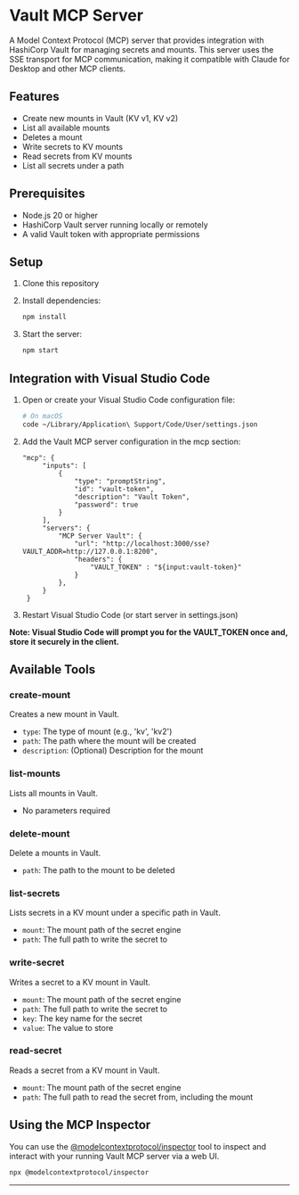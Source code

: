 # Vault MCP Server

A Model Context Protocol (MCP) server that provides integration with HashiCorp
Vault for managing secrets and mounts. This server uses the SSE transport for
MCP communication, making it compatible with Claude for Desktop and other MCP
clients.

## Features

- Create new mounts in Vault (KV v1, KV v2)
- List all available mounts
- Deletes a mount
- Write secrets to KV mounts
- Read secrets from KV mounts
- List all secrets under a path

## Prerequisites

- Node.js 20 or higher
- HashiCorp Vault server running locally or remotely
- A valid Vault token with appropriate permissions

## Setup

1. Clone this repository

2. Install dependencies:

    ```bash
    npm install
    ```

3. Start the server:

    ```bash
    npm start
    ```

## Integration with Visual Studio Code

1. Open or create your Visual Studio Code configuration file:

    ```bash
    # On macOS
    code ~/Library/Application\ Support/Code/User/settings.json
    ```

2. Add the Vault MCP server configuration in the mcp section:

    ```
    "mcp": {
         "inputs": [
             {
                 "type": "promptString",
                 "id": "vault-token",
                 "description": "Vault Token",
                 "password": true
             }
         ],
         "servers": {
             "MCP Server Vault": {
                 "url": "http://localhost:3000/sse?VAULT_ADDR=http://127.0.0.1:8200",
                 "headers": {
                     "VAULT_TOKEN" : "${input:vault-token}"
                 }
             },
         }
     }
    ```

3. Restart Visual Studio Code (or start server in settings.json)

<b>Note: Visual Studio Code will prompt you for the VAULT_TOKEN once and, store
it securely in the client.</b>

## Available Tools

### create-mount

Creates a new mount in Vault.

- `type`: The type of mount (e.g., 'kv', 'kv2')
- `path`: The path where the mount will be created
- `description`: (Optional) Description for the mount

### list-mounts

Lists all mounts in Vault.

- No parameters required

### delete-mount

Delete a mounts in Vault.

- `path`: The path to the mount to be deleted

### list-secrets

Lists secrets in a KV mount under a specific path in Vault.

- `mount`: The mount path of the secret engine
- `path`: The full path to write the secret to

### write-secret

Writes a secret to a KV mount in Vault.

- `mount`: The mount path of the secret engine
- `path`: The full path to write the secret to
- `key`: The key name for the secret
- `value`: The value to store

### read-secret

Reads a secret from a KV mount in Vault.

- `mount`: The mount path of the secret engine
- `path`: The full path to read the secret from, including the mount

## Using the MCP Inspector

You can use
the [@modelcontextprotocol/inspector](https://www.npmjs.com/package/@modelcontextprotocol/inspector)
tool to inspect and interact with your running Vault MCP server via a web UI.

```bash
npx @modelcontextprotocol/inspector
```

---
